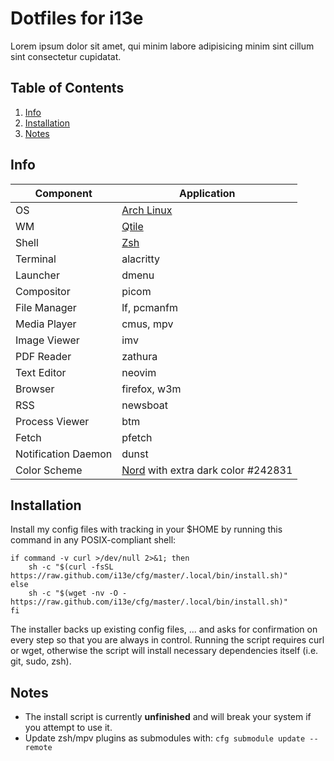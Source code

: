 # Dotfiles for i13e

Lorem ipsum dolor sit amet, qui minim labore adipisicing minim sint cillum sint consectetur cupidatat.

## Table of Contents

1. [Info](#info)
2. [Installation](#installation)
3. [Notes](#notes)

## Info

| Component           | Application                                                 |
| ------------------- | ----------------------------------------------------------- |
| OS                  | [Arch Linux](https://archlinux.org)                         |
| WM                  | [Qtile](https://qtile.org)                                  |
| Shell               | [Zsh](https://zsh.org)                                      |
| Terminal            | alacritty                                                   |
| Launcher            | dmenu                                                       |
| Compositor          | picom                                                       |
| File Manager        | lf, pcmanfm                                                 |
| Media Player        | cmus, mpv                                                   |
| Image Viewer        | imv                                                         |
| PDF Reader          | zathura                                                     |
| Text Editor         | neovim                                                      |
| Browser             | firefox, w3m                                                |
| RSS                 | newsboat                                                    |
| Process Viewer      | btm                                                         |
| Fetch               | pfetch                                                      |
| Notification Daemon | dunst                                                       |
| Color Scheme        | [Nord](https://nordtheme.com) with extra dark color #242831 |

## Installation

Install my config files with tracking in your $HOME by running this command in
any POSIX-compliant shell:

```shell
if command -v curl >/dev/null 2>&1; then
    sh -c "$(curl -fsSL https://raw.github.com/i13e/cfg/master/.local/bin/install.sh)"
else
    sh -c "$(wget -nv -O - https://raw.github.com/i13e/cfg/master/.local/bin/install.sh)"
fi
```

The installer backs up existing config files, ... and asks for confirmation on every step so that you are always in control. Running the script requires curl or wget, otherwise the script will install necessary dependencies itself (i.e. git, sudo, zsh).

## Notes

- The install script is currently **unfinished** and will break your system if you attempt to use it.
- Update zsh/mpv plugins as submodules with: `cfg submodule update --remote`
